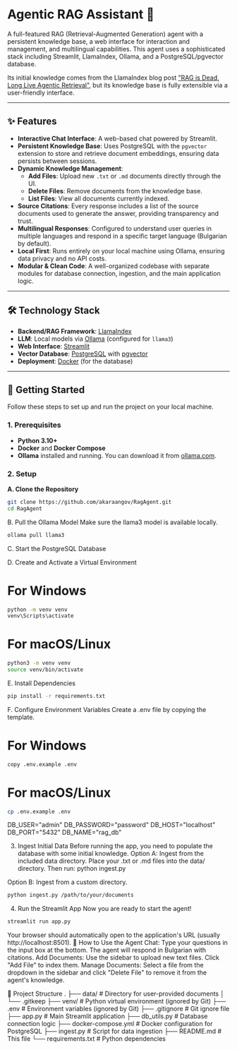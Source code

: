 # Agentic RAG Assistant 🤖

A full-featured RAG (Retrieval-Augmented Generation) agent with a persistent knowledge base, a web interface for interaction and management, and multilingual capabilities. This agent uses a sophisticated stack including Streamlit, LlamaIndex, Ollama, and a PostgreSQL/pgvector database.

Its initial knowledge comes from the LlamaIndex blog post ["RAG is Dead, Long Live Agentic Retrieval"](https://www.llamaindex.ai/blog/rag-is-dead-long-live-agentic-retrieval), but its knowledge base is fully extensible via a user-friendly interface.

---

## ✨ Features

- **Interactive Chat Interface**: A web-based chat powered by Streamlit.
- **Persistent Knowledge Base**: Uses PostgreSQL with the `pgvector` extension to store and retrieve document embeddings, ensuring data persists between sessions.
- **Dynamic Knowledge Management**:
    - **Add Files**: Upload new `.txt` or `.md` documents directly through the UI.
    - **Delete Files**: Remove documents from the knowledge base.
    - **List Files**: View all documents currently indexed.
- **Source Citations**: Every response includes a list of the source documents used to generate the answer, providing transparency and trust.
- **Multilingual Responses**: Configured to understand user queries in multiple languages and respond in a specific target language (Bulgarian by default).
- **Local First**: Runs entirely on your local machine using Ollama, ensuring data privacy and no API costs.
- **Modular & Clean Code**: A well-organized codebase with separate modules for database connection, ingestion, and the main application logic.

---

## 🛠️ Technology Stack

- **Backend/RAG Framework**: [LlamaIndex](https://www.llamaindex.ai/)
- **LLM**: Local models via [Ollama](https://ollama.com/) (configured for `llama3`)
- **Web Interface**: [Streamlit](https://streamlit.io/)
- **Vector Database**: [PostgreSQL](https://www.postgresql.org/) with [pgvector](https://github.com/pgvector/pgvector)
- **Deployment**: [Docker](https://www.docker.com/) (for the database)

---

## 🚀 Getting Started

Follow these steps to set up and run the project on your local machine.

### 1. Prerequisites

- **Python 3.10+**
- **Docker** and **Docker Compose**
- **Ollama** installed and running. You can download it from [ollama.com](https://ollama.com/).

### 2. Setup

**A. Clone the Repository**
```bash
git clone https://github.com/akaraangov/RagAgent.git
cd RagAgent
```

B. Pull the Ollama Model
Make sure the llama3 model is available locally.
```bash
ollama pull llama3
```

C. Start the PostgreSQL Database

D. Create and Activate a Virtual Environment
# For Windows
```bash
python -m venv venv
venv\Scripts\activate
```

# For macOS/Linux
```bash
python3 -m venv venv
source venv/bin/activate
```

E. Install Dependencies
```bash
pip install -r requirements.txt
```

F. Configure Environment Variables
Create a .env file by copying the template.
# For Windows
```bash
copy .env.example .env
```

# For macOS/Linux
```bash
cp .env.example .env
```
DB_USER="admin"
DB_PASSWORD="password"
DB_HOST="localhost"
DB_PORT="5432"
DB_NAME="rag_db"

3. Ingest Initial Data
Before running the app, you need to populate the database with some initial knowledge.
Option A: Ingest from the included data directory.
Place your .txt or .md files into the data/ directory. Then run:
python ingest.py

Option B: Ingest from a custom directory.
```bash
python ingest.py /path/to/your/documents
```

4. Run the Streamlit App
Now you are ready to start the agent!
```bash
streamlit run app.py
```

Your browser should automatically open to the application's URL (usually http://localhost:8501).
🔧 How to Use the Agent
Chat: Type your questions in the input box at the bottom. The agent will respond in Bulgarian with citations.
Add Documents: Use the sidebar to upload new text files. Click "Add File" to index them.
Manage Documents: Select a file from the dropdown in the sidebar and click "Delete File" to remove it from the agent's knowledge.

📂 Project Structure
.
├── data/                  # Directory for user-provided documents
│   └── .gitkeep
├── venv/                  # Python virtual environment (ignored by Git)
├── .env                   # Environment variables (ignored by Git)
├── .gitignore             # Git ignore file
├── app.py                 # Main Streamlit application
├── db_utils.py            # Database connection logic
├── docker-compose.yml     # Docker configuration for PostgreSQL
├── ingest.py              # Script for data ingestion
├── README.md              # This file
└── requirements.txt       # Python dependencies

